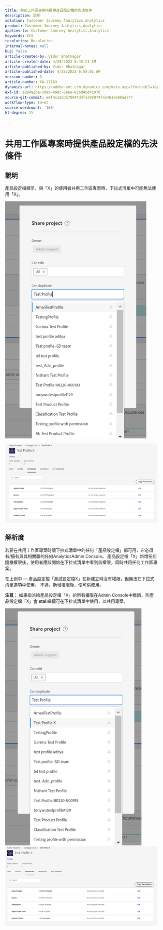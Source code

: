 ```yaml
---
title: 共用工作區專案時提供產品設定檔的先決條件
description: 說明
solution: Customer Journey Analytics,Analytics
product: Customer Journey Analytics,Analytics
applies-to: Customer Journey Analytics,Analytics
keywords: KCS
resolution: Resolution
internal-notes: null
bug: false
article-created-by: Vidur Bhatnagar
article-created-date: 4/28/2022 6:45:21 AM
article-published-by: Vidur Bhatnagar
article-published-date: 4/28/2022 6:59:01 AM
version-number: 3
article-number: KA-17163
dynamics-url: https://adobe-ent.crm.dynamics.com/main.aspx?forceUCI=1&pagetype=entityrecord&etn=knowledgearticle&id=1f1e07c1-bec6-ec11-a7b6-0022480a1d64
exl-id: e294a2be-c099-494c-8eea-82bd46d4c07d
source-git-commit: e8f4ca2dd578944d4fe399074fab461de88ad247
workflow-type: tm+mt
source-wordcount: '166'
ht-degree: 1%

---
```


# 共用工作區專案時提供產品設定檔的先決條件

## 說明


產品設定檔顯示，與「X」的使用者共用工作區專案時，下拉式清單中可能無法使用「X」。





![](assets/___201e07c1-bec6-ec11-a7b6-0022480a1d64___.png)

![](assets/___251e07c1-bec6-ec11-a7b6-0022480a1d64___.png)


## 解析度


若要在共用工作區專案時讓下拉式清單中的任何「產品設定檔」都可用，它必須有/擁有與其相關聯的任何AnalyticsAdmin Console。 產品設定檔「X」新增任何隨機權限後，使用者應該開始在下拉式清單中看到該權限，同時共用任何工作區專案。

在上例中 — 產品設定檔「測試設定檔X」在新建立時沒有權限，但無法在下拉式清單選項中使用。 不過，新增權限後，便可供使用。

<b>注意：</b> 如果指派給產品設定檔「X」的所有權限在Admin Console中撤銷，則產品設定檔「X」會 <b>stal </b>繼續可在下拉式清單中使用，以共用專案。

![](assets/30693c56-ceef-eb11-bacb-0022480a5901.png)     ![](assets/c4b23919-ceef-eb11-bacb-0022480a5901.png)
